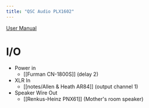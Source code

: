 ```yaml
---
title: "QSC Audio PLX1602"
---
```


[User Manual](q_amp_plx_series_usermanual.pdf)

# I/O
- Power in
	- [[Furman CN-1800S]] (delay 2)
- XLR In
	- [[notes/Allen & Heath AR84]] (output channel 1)
- Speaker Wire Out
	- [[Renkus-Heinz PNX61]] (Mother's room speaker)